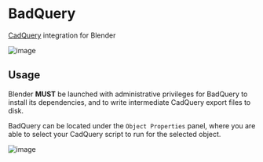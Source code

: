 # BadQuery
[CadQuery](https://github.com/CadQuery/cadquery) integration for Blender

![image](https://user-images.githubusercontent.com/7185241/208252834-c1cdd4eb-b37c-4fd0-bf71-3cdb8ad4bca0.png)

## Usage
Blender **MUST** be launched with administrative privileges for BadQuery to install its dependencies, and to write intermediate CadQuery export files to disk.

BadQuery can be located under the `Object Properties` panel, where you are able to select your CadQuery script to run for the selected object.

![image](https://user-images.githubusercontent.com/7185241/208253188-d1c5ec1f-7524-47b7-993a-f2a8f5d10ad6.png)
